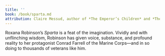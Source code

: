 ```yaml
---
title: ''  
book: /book/sparta.md
attribution: Claire Messud, author of *The Emperor’s Children* and *The Woman Upstairs*
---
```

Roxana Robinson’s *Sparta* is a feat of the imagination. Vividly and with unflinching wisdom, Robinson has given voice, substance, and profound reality to her protagonist Conrad Farrell of the Marine Corps—and in so doing to thousands of veterans like him.


